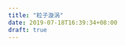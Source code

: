 ```yaml
---
title: "粒子漩涡"
date: 2019-07-18T16:39:34+08:00
draft: true
---
```


<canvas id="canvas" style="width:950px; height:450px; position:absolute;"></canvas>

<script>
    function project3D(x,y,z,vars){
        var p,d;
        x-=vars.camX;
        y-=vars.camY-8;
        z-=vars.camZ;
        p=Math.atan2(x,z);
        d=Math.sqrt(x*x+z*z);
        x=Math.sin(p-vars.yaw)*d;
        z=Math.cos(p-vars.yaw)*d;
        p=Math.atan2(y,z);
        d=Math.sqrt(y*y+z*z);
        y=Math.sin(p-vars.pitch)*d;
        z=Math.cos(p-vars.pitch)*d;
        var rx1=-1000;
        var ry1=1;
        var rx2=1000;
        var ry2=1;
        var rx3=0;
        var ry3=0;
        var rx4=x;
        var ry4=z;
        var uc=(ry4-ry3)*(rx2-rx1)-(rx4-rx3)*(ry2-ry1);
        var ua=((rx4-rx3)*(ry1-ry3)-(ry4-ry3)*(rx1-rx3))/uc;
        var ub=((rx2-rx1)*(ry1-ry3)-(ry2-ry1)*(rx1-rx3))/uc;
        if(!z)z=0.000000001;
        if(ua>0&&ua<1&&ub>0&&ub<1){
            return {
                x:vars.cx+(rx1+ua*(rx2-rx1))*vars.scale,
                y:vars.cy+y/z*vars.scale,
                d:(x*x+y*y+z*z)
            };
        }else{
            return { d:-1 };
        }
    }
    function elevation(x,y,z){
        var dist = Math.sqrt(x*x+y*y+z*z);
        if(dist && z/dist>=-1 && z/dist <=1) return Math.acos(z / dist);
        return 0.00000001;
    }
    function rgb(col){
        col += 0.000001;
        var r = parseInt((0.5+Math.sin(col)*0.5)*16);
        var g = parseInt((0.5+Math.cos(col)*0.5)*16);
        var b = parseInt((0.5-Math.sin(col)*0.5)*16);
        return "#"+r.toString(16)+g.toString(16)+b.toString(16);
    }
    function interpolateColors(RGB1,RGB2,degree){
        var w2=degree;
        var w1=1-w2;
        return [w1*RGB1[0]+w2*RGB2[0],w1*RGB1[1]+w2*RGB2[1],w1*RGB1[2]+w2*RGB2[2]];
    }
    function rgbArray(col){
        col += 0.000001;
        var r = parseInt((0.5+Math.sin(col)*0.5)*256);
        var g = parseInt((0.5+Math.cos(col)*0.5)*256);
        var b = parseInt((0.5-Math.sin(col)*0.5)*256);
        return [r, g, b];
    }
    function colorString(arr){
        var r = parseInt(arr[0]);
        var g = parseInt(arr[1]);
        var b = parseInt(arr[2]);
        return "#"+("0" + r.toString(16) ).slice (-2)+("0" + g.toString(16) ).slice (-2)+("0" + b.toString(16) ).slice (-2);
    }
    function process(vars){
        if(vars.points.length<vars.initParticles) for(var i=0;i<5;++i) spawnParticle(vars);
        var p,d,t;	
        p = Math.atan2(vars.camX, vars.camZ);
        d = Math.sqrt(vars.camX * vars.camX + vars.camZ * vars.camZ);
        d -= Math.sin(vars.frameNo / 80) / 25;
        t = Math.cos(vars.frameNo / 300) / 165;
        vars.camX = Math.sin(p + t) * d;
        vars.camZ = Math.cos(p + t) * d;
        vars.camY = -Math.sin(vars.frameNo / 220) * 15;
        vars.yaw = Math.PI + p + t;
        vars.pitch = elevation(vars.camX, vars.camZ, vars.camY) - Math.PI / 2;	
        var t;
        for(var i=0;i<vars.points.length;++i){		
            x=vars.points[i].x;
            y=vars.points[i].y;
            z=vars.points[i].z;
            d=Math.sqrt(x*x+z*z)/1.0075;
            t=.1/(1+d*d/5);
            p=Math.atan2(x,z)+t;
            vars.points[i].x=Math.sin(p)*d;
            vars.points[i].z=Math.cos(p)*d;
            vars.points[i].y+=vars.points[i].vy*t*((Math.sqrt(vars.distributionRadius)-d)*2);
            if(vars.points[i].y>vars.vortexHeight/2 || d<.25){
                vars.points.splice(i,1);
                spawnParticle(vars);
            }
        }
    }
    function drawFloor(vars){
        var x,y,z,d,point,a;
        for (var i = -25; i <= 25; i += 1) {
            for (var j = -25; j <= 25; j += 1) {
                x = i*2;
                z = j*2;
                y = vars.floor;
                d = Math.sqrt(x * x + z * z);
                point = project3D(x, y-d*d/85, z, vars);
                if (point.d != -1) {
                    size = 1 + 15000 / (1 + point.d);
                    a = 0.15 - Math.pow(d / 50, 4) * 0.15;
                    if (a > 0) {
                        vars.ctx.fillStyle = colorString(interpolateColors(rgbArray(d/26-vars.frameNo/40),[0,128,32],.5+Math.sin(d/6-vars.frameNo/8)/2));
                        vars.ctx.globalAlpha = a;
                        vars.ctx.fillRect(point.x-size/2,point.y-size/2,size,size);
                    }
                }
            }
        }
        vars.ctx.fillStyle = "#82f";
        for (var i = -25; i <= 25; i += 1) {
            for (var j = -25; j <= 25; j += 1) {
                x = i*2;
                z = j*2;
                y = -vars.floor;
                d = Math.sqrt(x * x + z * z);
                point = project3D(x, y+d*d/85, z, vars);
                if (point.d != -1) {
                    size = 1 + 15000 / (1 + point.d);
                    a = 0.15 - Math.pow(d / 50, 4) * 0.15;
                    if (a > 0) {
                        vars.ctx.fillStyle = colorString(interpolateColors(rgbArray(-d/26-vars.frameNo/40),[32,0,128],.5+Math.sin(-d/6-vars.frameNo/8)/2));
                        vars.ctx.globalAlpha = a;
                        vars.ctx.fillRect(point.x-size/2,point.y-size/2,size,size);
                    }
                }
            }
        }
    }
    function sortFunction(a,b){
        return b.dist-a.dist;
    }
    function draw(vars){
        vars.ctx.globalAlpha=.15;
        vars.ctx.fillStyle="#000";
        vars.ctx.fillRect(0, 0, canvas.width, canvas.height);
        drawFloor(vars);
        var point,x,y,z,a;
        for(var i=0;i<vars.points.length;++i){
            x=vars.points[i].x;
            y=vars.points[i].y;
            z=vars.points[i].z;
            point=project3D(x,y,z,vars);
            if(point.d != -1){
                vars.points[i].dist=point.d;
                size=1+vars.points[i].radius/(1+point.d);
                d=Math.abs(vars.points[i].y);
                a = .8 - Math.pow(d / (vars.vortexHeight/2), 1000) * .8;
                vars.ctx.globalAlpha=a>=0&&a<=1?a:0;
                vars.ctx.fillStyle=rgb(vars.points[i].color);
                if(point.x>-1&&point.x<vars.canvas.width&&point.y>-1&&point.y<vars.canvas.height)vars.ctx.fillRect(point.x-size/2,point.y-size/2,size,size);
            }
        }
        vars.points.sort(sortFunction);
    }
    function spawnParticle(vars){

        var p,ls;
        pt={};
        p=Math.PI*2*Math.random();
        ls=Math.sqrt(Math.random()*vars.distributionRadius);
        pt.x=Math.sin(p)*ls;
        pt.y=-vars.vortexHeight/2;
        pt.vy=vars.initV/20+Math.random()*vars.initV;
        pt.z=Math.cos(p)*ls;
        pt.radius=200+800*Math.random();
        pt.color=pt.radius/1000+vars.frameNo/250;
        vars.points.push(pt);
    }
    function frame(vars) {
        if(vars === undefined){
            var vars={};
            vars.canvas = document.querySelector("canvas");
            vars.ctx = vars.canvas.getContext("2d");
            vars.canvas.width = canvas.clientWidth;
            vars.canvas.height = canvas.clientHeight;
            window.addEventListener("resize", function(){
                vars.canvas.width = canvas.clientWidth;
                vars.canvas.height = canvas.clientHeight;
                vars.cx=vars.canvas.width/2;
                vars.cy=vars.canvas.height/2;
            }, true);
            vars.frameNo=0;

            vars.camX = 0;
            vars.camY = 0;
            vars.camZ = -14;
            vars.pitch = elevation(vars.camX, vars.camZ, vars.camY) - Math.PI / 2;
            vars.yaw = 0;
            vars.cx=vars.canvas.width/2;
            vars.cy=vars.canvas.height/2;
            vars.bounding=10;
            vars.scale=500;
            vars.floor=26.5;

            vars.points=[];
            vars.initParticles=700;
            vars.initV=.01;
            vars.distributionRadius=800;
            vars.vortexHeight=25;
        }
        vars.frameNo++;
        requestAnimationFrame(function() {
            frame(vars);
        });
        process(vars);
        draw(vars);
    }
    frame();
</script>